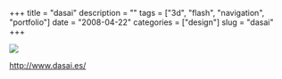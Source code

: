 +++
title = "dasai"
description = ""
tags = ["3d", "flash", "navigation", "portfolio"]
date = "2008-04-22"
categories = ["design"]
slug = "dasai"
+++


 

  <div id="screens-thumbs" class="clearfix">
    <div class="txt-center" id="design-submission"><a href="http://www.dasai.es/"><img id='bluga-thumbnail-1214' class='bluga-thumbnail large' src='/media/bluga/
wt480dc267eaa91_0.jpg'/></a></div>  
  </div>   
<p><a href="http://www.dasai.es/">http://www.dasai.es/</a></p>




